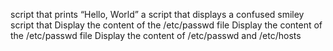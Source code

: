 script that prints “Hello, World”
a script that displays a confused smiley
script that Display the content of the /etc/passwd file
Display the content of the /etc/passwd file
Display the content of /etc/passwd and /etc/hosts
